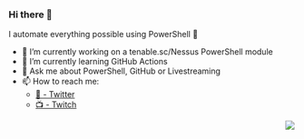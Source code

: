 ### Hi there 👋

I automate everything possible using PowerShell 🚀

- 💙 I’m currently working on a tenable.sc/Nessus PowerShell module
- 🌱 I’m currently learning GitHub Actions
- 💬 Ask me about PowerShell, GitHub or Livestreaming
- 📫 How to reach me: 
  - [🐥 - Twitter](https://twitter.com/@cl/)
  - [📺 - Twitch](https://twitch.tv/potatoqualitee)

<p align='right'><img src="https://visitor-badge.glitch.me/badge?page_id=potatoqualitee.visitor-badge"></p>
